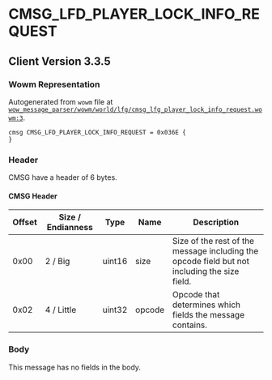 # CMSG_LFD_PLAYER_LOCK_INFO_REQUEST

## Client Version 3.3.5

### Wowm Representation

Autogenerated from `wowm` file at [`wow_message_parser/wowm/world/lfg/cmsg_lfg_player_lock_info_request.wowm:3`](https://github.com/gtker/wow_messages/tree/main/wow_message_parser/wowm/world/lfg/cmsg_lfg_player_lock_info_request.wowm#L3).
```rust,ignore
cmsg CMSG_LFD_PLAYER_LOCK_INFO_REQUEST = 0x036E {
}
```
### Header

CMSG have a header of 6 bytes.

#### CMSG Header

| Offset | Size / Endianness | Type   | Name   | Description |
| ------ | ----------------- | ------ | ------ | ----------- |
| 0x00   | 2 / Big           | uint16 | size   | Size of the rest of the message including the opcode field but not including the size field.|
| 0x02   | 4 / Little        | uint32 | opcode | Opcode that determines which fields the message contains.|

### Body

This message has no fields in the body.

